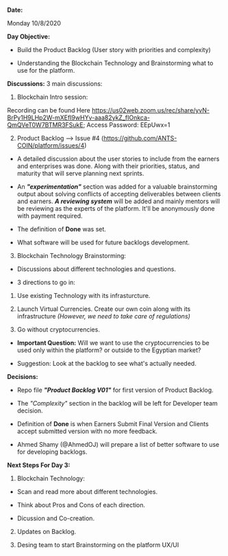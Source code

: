**Date:**

Monday 10/8/2020

**Day Objective:**

- Build the Product Backlog (User story with priorities and complexity)

- Understanding the Blockchain Technology and Brainstorming what to use for the platform.

**Discussions:**
3 main discussions:
1. Blockchain Intro session:

Recording can be found Here https://us02web.zoom.us/rec/share/yvN-BrPy1H9LHp2W-mXEfI9wHYv-aaa82ykZ_fIOnkca-QmQVeT0W7BTMR3FSukE; Access Password: EEpUwx=1

2. Product Backlog --> Issue #4 (https://github.com/ANTS-COIN/platform/issues/4) 

- A detailed discussion about the user stories to include from the earners and enterprises was done. Along with their priorities, status, and maturity that will serve planning next sprints.

- An _**"experimentation"**_ section was added for a valuable brainstorming output about solving conflicts of accepting deliverables between clients and earners. **_A reviewing system_** will be added and mainly mentors will be reviewing as the experts of the platform. It'll be anonymously done with payment required.

- The definition of **Done** was set.

- What software will be used for future backlogs development.

3. Blockchain Technology Brainstorming:

- Discussions about different technologies and questions.

- 3 directions to go in:

1. Use existing Technology with its infrasturcture.

2. Launch Virtual Currencies. Create our own coin along with its infrastructure _(However, we need to take care of regulations)_

3. Go without cryptocurrencies.

- **Important Question:** Will we want to use the cryptocurrencies to be used only within the platform? or outside to the Egyptian market?

- Suggestion: Look at the backlog to see what's actually needed. 

**Decisions:**

- Repo file _**"Product Backlog V01"**_ for first version of Product Backlog.

- The _"Complexity"_ section in the backlog will be left for Developer team decision.

- Definition of **Done** is when Earners Submit Final Version and Clients accept submitted version with no more feedback.

- Ahmed Shamy (@AhmedOJ) will prepare a list of better software to use for developing backlogs.

**Next Steps For Day 3:**

1. Blockchain Technology:
- Scan and read more about different technologies.

- Think about Pros and Cons of each direction.

- Dicussion and Co-creation.

2. Updates on Backlog.

3. Desing team to start Brainstorming on the platform UX/UI
